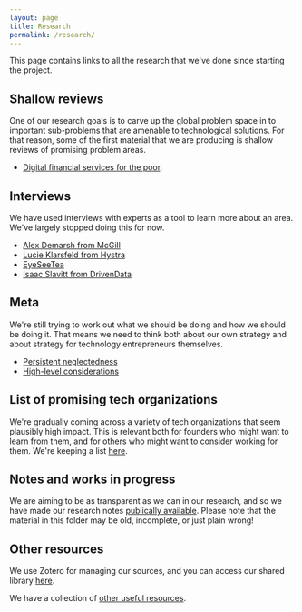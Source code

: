 ```yaml
---
layout: page
title: Research
permalink: /research/
---
```


This page contains links to all the research that we've done since starting the project.

## Shallow reviews

One of our research goals is to carve up the global problem space in to important sub-problems that are amenable to technological solutions. For that reason, some of the first material that we are producing is shallow reviews of promising problem areas.

- [Digital financial services for the poor](/blog/2016/01/04/digital-financial-services-for-the-poor-shallow-overview).

## Interviews

We have used interviews with experts as a tool to learn more about an area. We've largely stopped doing this for now.

- [Alex Demarsh from McGill](/blog/2016/06/11/interview-with-alex-demarsh)
- [Lucie Klarsfeld from Hystra](/blog/2016/05/21/interview-with-hystra)
- [EyeSeeTea](/blog/2016/05/30/interview-with-eyeseetea)
- [Isaac Slavitt from DrivenData](/blog/2016/05/15/interview-with-drivendata)

## Meta

We're still trying to work out what we should be doing and how we should be doing it. That means we need to think both about our own strategy and about strategy for technology entrepreneurs themselves.

- [Persistent neglectedness](/blog/2016/04/03/persistent-neglectedness)
- [High-level considerations](/blog/2016/06/25/high-level-considerations)

## List of promising tech organizations

We're gradually coming across a variety of tech organizations that seem plausibly high impact. This is relevant both for founders who might want to learn from them, and for others who might want to consider working for them. We're keeping a list [here](https://docs.google.com/spreadsheets/d/1ecr4NikKJBqtMjaLThGZ5srHzzDYU85DWEC_RnaqJgc/edit?usp=sharing).

## Notes and works in progress

We are aiming to be as transparent as we can in our research, and so we have made our research notes [publically available](https://drive.google.com/drive/u/0/folders/0B6jJhbNzdSRccExYV2xSZ2h3bUU). Please note that the material in this folder may be old, incomplete, or just plain wrong!

## Other resources

We use Zotero for managing our sources, and you can access our shared library [here](https://www.zotero.org/groups/goodtechnologyproject/items).

We have a collection of [other useful resources](/research/resources).
